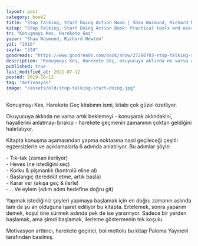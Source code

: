 ```yaml
---
layout: post  
category: book2  
title: "Stop Talking, Start Doing Action Book | Shaa Wasmund, Richard Newton (Kitap)"  
kitap: "Stop Talking, Start Doing Action Book: Practical tools and exercises to give you a kick in the pants"  
tr: "Konuşmayı Kes, Harekete Geç"  
yazar: "Shaa Wasmund, Richard Newton"  
yil: "2016"  
sayfa: "224"  
goodreads: "https://www.goodreads.com/book/show/27286703-stop-talking-start-doing-action-book"
description: "Konuşmayı Kes, Harekete Geç, okuyucuya aklında ne varsa artık beklemeyi harekete geçmenin zamanının çoktan geldiğini hatırlatıyor."
published: true
last_modified_at: 2021-07-12
posted: 2019-10-12
tag: "motivasyon"
image: "/assets/old/stop-talking-start-doing.jpg"
---
```


Konuşmayı Kes, Harekete Geç kitabının ismi, kitabı çok güzel özetliyor.  
  
Okuyucuya aklında ne varsa artık beklemeyi - konuşarak aklındakini, hayallerini anlatmayı bırakıp - harekete geçmenin zamanının çoktan geldiğini hatırlatıyor.  
  
Kitapta konuşma aşamasından yapma noktasına nasıl geçileceği çeşitli egzersizlerle ve açıklamalarla 6 adımda anlatılıyor. Bu adımlar şöyle:  
  
\- Tık-tak (zaman ilerliyor)  
\- Heves (ne istediğini seç)  
\- Korku & pişmanlık (kontrolü eline al)  
\- Başlangıç (tereddüt etme, artık başla)  
\- Karar ver (akışa geç & ilerle)  
\- ...Ve eylem (adım adım hedefine doğru git)  
  
Yapmak istediğiniz şeyleri yapmaya başlamak için en doğru zamanın aslında tam da şu an olduğuna işaret ediliyor bu kitapta. Ertelemek, sonra yaparım demek, koşul öne sürmek aslında pek de ise yaramıyor. Sadece bir yerden başlamak, ama şimdi başlamak, ilerleme göstermenin tek koşulu.  
  
Motivasyon arttırıcı, harekete geçirici, bol mottolu bu kitap Paloma Yayınevi tarafından basılmış.  
